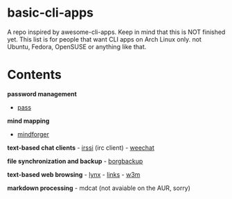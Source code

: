 # basic-cli-apps
A repo inspired by awesome-cli-apps. Keep in mind that this is NOT finished yet.
This list is for people that want CLI apps on Arch Linux only. not Ubuntu, Fedora, OpenSUSE or anything like that.

# Contents

**password management**
   - [pass](https://wiki.archlinux.org/title/Pass)

**mind mapping**
   - [mindforger](https://aur.archlinux.org/packages/mindforger)

**text-based chat clients**
    - [irssi](https://aur.archlinux.org/packages/irssi-git) (irc client)
    - [weechat](https://aur.archlinux.org/packages?O=0&SeB=nd&K=weechat&outdated=&SB=p&SO=d&PP=50&submit=Go)

**file synchronization and backup**
    - [borgbackup](https://aur.archlinux.org/packages/vorta)

**text-based web browsing**
    - [lynx](https://aur.archlinux.org/packages/lynx-current)
    - [links](https://aur.archlinux.org/packages/links-g)
    - [w3m](https://aur.archlinux.org/packages?O=0&SeB=nd&K=w3m&outdated=&SB=p&SO=d&PP=50&submit=Go)

**markdown processing**
    - mdcat (not avaiable on the AUR, sorry)
